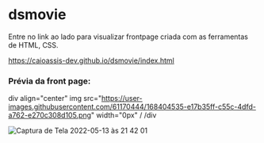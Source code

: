 # dsmovie 

Entre no link ao lado para visualizar frontpage criada com as ferramentas de HTML, CSS.

https://caioassis-dev.github.io/dsmovie/index.html
### Prévia da front page:

div align="center"
img src="https://user-images.githubusercontent.com/61170444/168404535-e17b35ff-c55c-4dfd-a762-e270c308d105.png" width="0px" /
/div

![Captura de Tela 2022-05-13 às 21 42 01](https://user-images.githubusercontent.com/61170444/168404535-e17b35ff-c55c-4dfd-a762-e270c308d105.png)
